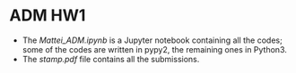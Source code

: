 # ADM HW1

- The *Mattei_ADM.ipynb* is a Jupyter notebook containing all the codes; some of the codes are written in pypy2, the remaining ones in Python3.
- The *stamp.pdf*  file contains all the submissions.
 

